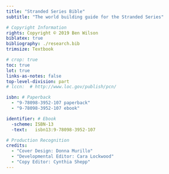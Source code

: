 ```yaml
---
title: "Stranded Series Bible"
subtitle: "The world building guide for the Stranded Series"

# Copyright Information
rights: Copyright © 2019 Ben Wilson
biblatex: true
bibliography: ./research.bib
trimsize: Textbook

# crop: true
toc: true
lot: true
links-as-notes: false
top-level-division: part
# lccn:  # http://www.loc.gov/publish/pcn/

isbn: # Paperback
  - "9-78098-3952-107 paperback"
  - "9-78098-3952-107 ebook"

identifier: # Ebook
  -scheme: ISBN-13
  -text:   isbn13:9-78098-3952-107

# Production Recognition
credits:
  - "Cover Design: Donna Murillo"
  - "Developmental Editor: Cara Lockwood"
  - "Copy Editor: Cynthia Shepp"
---
```

